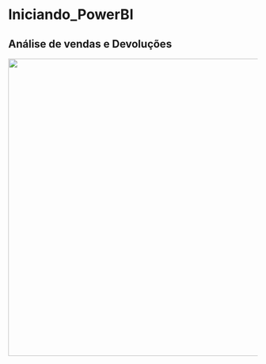 # Iniciando_PowerBI
<h2>Análise de vendas e Devoluções</h2>
<div>
<img height="600em" src="https://user-images.githubusercontent.com/90981124/151267385-f2b35bd1-daf6-4831-957b-5c17dd46e51c.png"/>
  </div>
